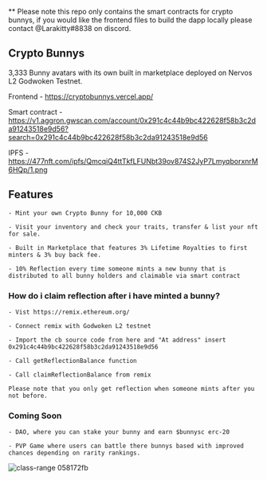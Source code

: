 
** Please note this repo only contains the smart contracts for crypto bunnys, if you would like the frontend files to build the dapp locally please contact @Larakitty#8838 on discord. 

## Crypto Bunnys

3,333 Bunny avatars with its own built in marketplace deployed on Nervos L2 Godwoken Testnet. 

Frontend - https://cryptobunnys.vercel.app/

Smart contract - https://v1.aggron.gwscan.com/account/0x291c4c44b9bc422628f58b3c2da91243518e9d56?search=0x291c4c44b9bc422628f58b3c2da91243518e9d56

IPFS - https://477nft.com/ipfs/QmcqiQ4ttTkfLFUNbt39ov874S2JyP7LmyqborxnrM6HQp/1.png




##  Features 
```
- Mint your own Crypto Bunny for 10,000 CKB

- Visit your inventory and check your traits, transfer & list your nft for sale.

- Built in Marketplace that features 3% Lifetime Royalties to first minters & 3% buy back fee.

- 10% Reflection every time someone mints a new bunny that is distributed to all bunny holders and claimable via smart contract 
```

### How do i claim reflection after i have minted a bunny?
```
- Vist https://remix.ethereum.org/

- Connect remix with Godwoken L2 testnet

- Import the cb source code from here and "At address" insert 0x291c4c44b9bc422628f58b3c2da91243518e9d56

- Call getReflectionBalance function

- Call claimReflectionBalance from remix

Please note that you only get reflection when someone mints after you not before.
```

### Coming Soon
```
- DAO, where you can stake your bunny and earn $bunnysc erc-20

- PVP Game where users can battle there bunnys based with improved chances depending on rarity rankings.
```
![class-range 058172fb](https://user-images.githubusercontent.com/76135906/160944097-bd8d9cfd-e810-4881-8015-657acf10b616.png)

